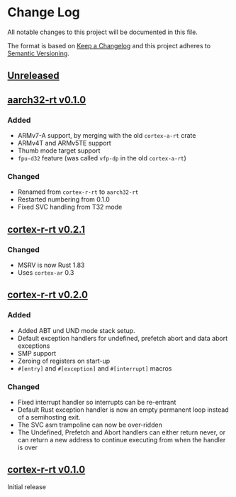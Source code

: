 # Change Log

All notable changes to this project will be documented in this file.

The format is based on [Keep a Changelog](http://keepachangelog.com/)
and this project adheres to [Semantic Versioning](http://semver.org/).

## [Unreleased]

## [aarch32-rt v0.1.0]

### Added

- ARMv7-A support, by merging with the old `cortex-a-rt` crate
- ARMv4T and ARMv5TE support
- Thumb mode target support
- `fpu-d32` feature (was called `vfp-dp` in the old `cortex-a-rt`)

### Changed

- Renamed from `cortex-r-rt` to `aarch32-rt`
- Restarted numbering from 0.1.0
- Fixed SVC handling from T32 mode

## [cortex-r-rt v0.2.1]

### Changed

- MSRV is now Rust 1.83
- Uses `cortex-ar` 0.3

## [cortex-r-rt v0.2.0]

### Added

- Added ABT und UND mode stack setup.
- Default exception handlers for undefined, prefetch abort and data abort exceptions
- SMP support
- Zeroing of registers on start-up
- `#[entry]` and `#[exception]` and `#[interrupt]` macros

### Changed

- Fixed interrupt handler so interrupts can be re-entrant
- Default Rust exception handler is now an empty permanent loop instead of a semihosting exit.
- The SVC asm trampoline can now be over-ridden
- The Undefined, Prefetch and Abort handlers can either return never, or can return a new address to continue executing from when the handler is over

## [cortex-r-rt v0.1.0]

Initial release

[Unreleased]: https://github.com/rust-embedded/aarch32/compare/aarch32-rt-v0.1.0...HEAD
[aarch32-rt v0.1.0]: https://github.com/rust-embedded/aarch32/compare/cortex-r-rt-v0.2.1...aarch32-rt-v0.1.0
[cortex-r-rt v0.2.1]: https://github.com/rust-embedded/aarch32/compare/cortex-r-rt-v0.2.0...cortex-r-rt-v0.2.1
[cortex-r-rt v0.2.0]: https://github.com/rust-embedded/aarch32/compare/cortex-r-rt-v0.1.0...cortex-r-rt-v0.2.0
[cortex-r-rt v0.1.0]: https://github.com/rust-embedded/aarch32/releases/tag/cortex-r-rt-v0.1.0
